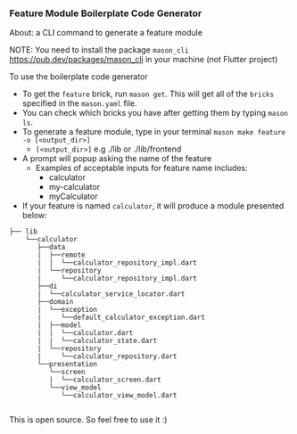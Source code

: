 ### Feature Module Boilerplate Code Generator
About: a CLI command to generate a feature module

NOTE: You need to install the package `mason_cli`  https://pub.dev/packages/mason_cli in your machine (not Flutter project)

To use the boilerplate code generator
- To get the `feature` brick, run `mason get`. This will get all of the `bricks` specified in the `mason.yaml` file.
- You can check which bricks you have after getting them by typing `mason ls`.
- To generate a feature module, type in your terminal `mason make feature -o [<output_dir>]`
  - `[<output_dir>]` e.g ./lib or ./lib/frontend
- A prompt will popup asking the name of the feature
  - Examples of acceptable inputs for feature name includes:
    - calculator
    - my-calculator
    - myCalculator
- If your feature is named `calculator`, it will produce a module presented below:

```
├── lib
    └──calculator
       ├──data
       |  ├──remote
       |  |  └──calculator_repository_impl.dart
       |  └──repository
       |     └──calculator_repository_impl.dart
       ├──di
       |  └──calculator_service_locator.dart
       ├──domain
       |  └──exception
       |     └──default_calculator_exception.dart
       |  ├──model
       |  |  └──calculator.dart
       |  |  └──calculator_state.dart
       |  └──repository
       |     └──calculator_repository.dart
       └──presentation
          └──screen
          |  └──calculator_screen.dart
          └──view_model
             └──calculator_view_model.dart
          
```

This is open source. So feel free to use it :)
